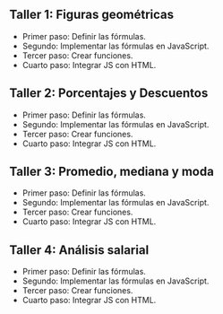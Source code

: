 ## Taller 1: Figuras geométricas

- Primer paso: Definir las fórmulas.
- Segundo:  Implementar las fórmulas en JavaScript.
- Tercer paso: Crear funciones.
- Cuarto paso: Integrar JS con HTML.

## Taller 2: Porcentajes y Descuentos

- Primer paso: Definir las fórmulas.
- Segundo:  Implementar las fórmulas en JavaScript.
- Tercer paso: Crear funciones.
- Cuarto paso: Integrar JS con HTML.

## Taller 3: Promedio, mediana y moda

- Primer paso: Definir las fórmulas.
- Segundo:  Implementar las fórmulas en JavaScript.
- Tercer paso: Crear funciones.
- Cuarto paso: Integrar JS con HTML.

## Taller 4: Análisis salarial

- Primer paso: Definir las fórmulas.
- Segundo:  Implementar las fórmulas en JavaScript.
- Tercer paso: Crear funciones.
- Cuarto paso: Integrar JS con HTML.